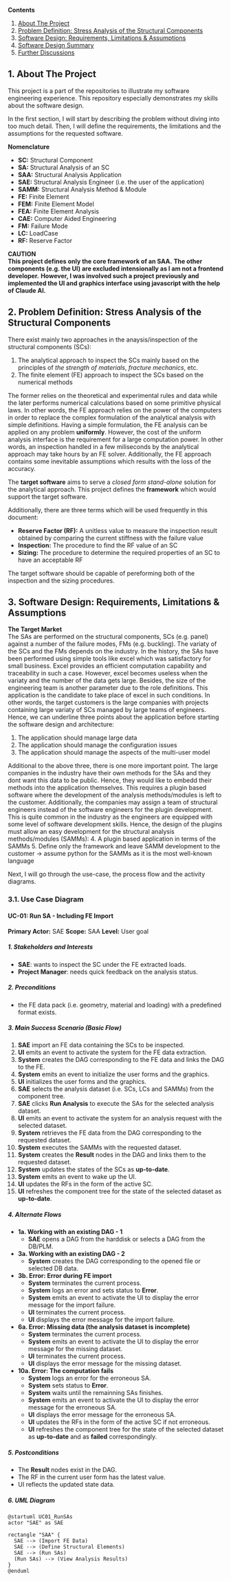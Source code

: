 **Contents**
1. [About The Project](#sec1)
2. [Problem Definition: Stress Analysis of the Structural Components](#sec2)
3. [Software Design: Requirements, Limitations & Assumptions](#sec3)
4. [Software Design Summary](#sec4)
5. [Further Discussions](#sec5)

## 1. About The Project <a id='sec1'></a>

This project is a part of the repositories to illustrate my software engineering experience.
This repository especially demonstrates my skills about the software design.

In the first section, I will start by describing the problem without diving into too much detail.
Then, I will define the requirements, the limitations and the assumptions for the requested software.

**Nomenclature**
- **SC:** Structural Component
- **SA:** Structural Analysis of an SC
- **SAA:** Structural Analysis Application
- **SAE:** Structural Analysis Engineer (i.e. the user of the application)
- **SAMM:** Structural Analysis Method & Module
- **FE:** Finite Element
- **FEM:** Finite Element Model
- **FEA:** Finite Element Analysis
- **CAE:** Computer Aided Engineering
- **FM:** Failure Mode
- **LC:** LoadCase
- **RF:** Reserve Factor

**CAUTION**\
**This project defines only the core framework of an SAA.**
**The other components (e.g. the UI) are excluded intensionally as I am not a frontend developer.**
**However, I was involved such a project previously and implemented the UI and graphics interface using javascript with the help of Claude AI.**

## 2. Problem Definition: Stress Analysis of the Structural Components <a id='sec2'></a>

There exist mainly two approaches in the anaysis/inspection of the structural components (SCs):
1. The analytical approach to inspect the SCs mainly based on the principles of *the strength of materials*, *fracture mechanics*, etc.
2. The finite element (FE) approach to inspect the SCs based on the numerical methods

The former relies on the theoretical and experimental rules and data while 
the later performs numerical calculations based on some primitive physical laws.
In other words, the FE approach relies on the power of the computers
in order to replace the complex formulation of the analytical analysis with simple definitions.
Having a simple formulation, the FE analysis can be applied on any problem **uniformly**.
However, the cost of the uniform analysis interface is the requirement for a large computation power.
In other words, an inspection handled in a few miliseconds by the analytical approach may take hours by an FE solver.
Additionally, the FE approach contains some inevitable assumptions which results with the loss of the accuracy.

The **target software** aims to serve a *closed form stand-alone* solution for the analytical approach.
This project defines the **framework** which would support the target software.

Additionally, there are three terms which will be used frequently in this document:
- **Reserve Factor (RF):** A unitless value to measure the inspection result obtained by comparing the current stiffness with the failure value
- **Inspection:** The procedure to find the RF value of an SC
- **Sizing:** The procedure to determine the required properties of an SC to have an acceptable RF

The target software should be capable of pereforming both of the inspection and the sizing procedures.

## 3. Software Design: Requirements, Limitations & Assumptions <a id='sec3'></a>

**The Target Market**\
The SAs are performed on the structural components, SCs (e.g. panel) against a number of the failure modes, FMs (e.g. buckling).
The variaty of the SCs and the FMs depends on the industry.
In the history, the SAs have been performed using simple tools like excel which was satisfactory for small business.
Excel provides an efficient computation capability and traceability in such a case.
However, excel becomes useless when the variaty and the number of the data gets large.
Besides, the size of the engineering team is another parameter due to the role definitions.
This application is the candidate to take place of excel in such conditions.
In other words, the target customers is the large companies with projects containing large variaty of SCs managed by large teams of engineers.
Hence, we can underline three points about the application before starting the software design and architecture:
1. The application should manage large data
2. The application should manage the configuration issues
3. The application should manage the aspects of the multi-user model

Additional to the above three, there is one more important point.
The large companies in the industry have their own methods for the SAs and they dont want this data to be public.
Hence, they would like to embedd their methods into the application themselves.
This requires a plugin based software where the development of the analysis methods/modules is left to the customer.
Additionally, the companies may assign a team of structural engineers instead of the software engineers for the plugin development.
This is quite common in the industry as the engineers are equipped with some level of software development skills.
Hence, the design of the plugins must allow an easy development for the structural analysis methods/modules (SAMMs):
4. A plugin based application in terms of the SAMMs
5. Define only the framework and leave SAMM development to the customer -> assume python for the SAMMs as it is the most well-known language

Next, I will go through the use-case, the process flow and the activity diagrams.

### 3.1. Use Case Diagram <a id='sec31'></a>

#### UC-01: Run SA - Including FE Import

**Primary Actor:** SAE
**Scope:** SAA
**Level:** User goal  

##### 1. Stakeholders and Interests
- **SAE**: wants to inspect the SC under the FE extracted loads.
- **Project Manager**: needs quick feedback on the analysis status.

##### 2. Preconditions
- the FE data pack (i.e. geometry, material and loading) with a predefined format exists.

##### 3. Main Success Scenario (Basic Flow)
1. **SAE** import an FE data containing the SCs to be inspected.
2. **UI** emits an event to activate the system for the FE data extraction.
3. **System** creates the DAG corresponding to the FE data and links the DAG to the FE.
4. **System** emits an event to initialize the user forms and the graphics.
5. **UI** initializes the user forms and the graphics.
6. **SAE** selects the analysis dataset (i.e. SCs, LCs and SAMMs) from the component tree.
7. **SAE** clicks **Run Analysis** to execute the SAs for the selected analysis dataset.
8. **UI** emits an event to activate the system for an analysis request with the selected dataset.
9. **System** retrieves the FE data from the DAG corresponding to the requested dataset.
10. **System** executes the SAMMs with the requested dataset.
11. **System** creates the **Result** nodes in the DAG and links them to the requested dataset.
12. **System** updates the states of the SCs as **up-to-date**.
13. **System** emits an event to wake up the UI.
14. **UI** updates the RFs in the form of the active SC.
15. **UI** refreshes the component tree for the state of the selected dataset as **up-to-date**.

##### 4. Alternate Flows
- **1a. Working with an existing DAG - 1**
  - **SAE** opens a DAG from the harddisk or selects a DAG from the DB/PLM.
- **3a. Working with an existing DAG - 2**
  - **System** creates the DAG corresponding to the opened file or selected DB data.
- **3b. Error: Error during FE import**
  - **System** terminates the current process.
  - **System** logs an error and sets status to **Error**.
  - **System** emits an event to activate the UI to display the error message for the import failure.
  - **UI** terminates the current process.
  - **UI** displays the error message for the import failure.
- **6a. Error: Missing data (the analysis dataset is incomplete)**  
  - **System** terminates the current process.
  - **System** emits an event to activate the UI to display the error message for the missing dataset.
  - **UI** terminates the current process.
  - **UI** displays the error message for the missing dataset.
- **10a. Error: The computation fails**
  - **System** logs an error for the erroneous SA.
  - **System** sets status to **Error**.
  - **System** waits until the remainning SAs finishes.
  - **System** emits an event to activate the UI to display the error message for the erroneous SA.
  - **UI** displays the error message for the erroneous SA.
  - **UI** updates the RFs in the form of the active SC if not erroneous.
  - **UI** refreshes the component tree for the state of the selected dataset as **up-to-date** and as **failed** correspondingly.

##### 5. Postconditions
- The **Result** nodes exist in the DAG.
- The RF in the current user form has the latest value.
- UI reflects the updated state data.

##### 6. UML Diagram

```plantuml
@startuml UC01_RunSAs
actor "SAE" as SAE

rectangle "SAA" {
  SAE --> (Import FE Data)
  SAE --> (Define Structural Elements)
  SAE --> (Run SAs)
  (Run SAs) --> (View Analysis Results)
}
@enduml








































### 3.2. Process Flow Diagram <a id='sec32'></a>



### 3.3. Activity Diagram <a id='sec33'></a>












## Use Cases

### UC-01: Run Panel Analysis

**Primary Actor:** Structural Engineer  
**Scope:** Structural Analysis Application  
**Level:** User goal  

##### 1. Stakeholders and Interests
- **Structural Engineer**: wants to verify panel strength under given loads.
- **Project Manager**: needs quick feedback on analysis status.

##### 2. Preconditions
1. Finite‐element data has been imported.
2. The panel element and at least one LoadCase exist in the DAG.
3. Material properties are assigned to the panel.

##### 3. Main Success Scenario (Basic Flow)
1. **Engineer** selects a panel in the UI.
2. **Engineer** clicks **Run Analysis**.
3. **System** retrieves panel geometry, material, and load case from the DAG.
4. **System** executes the panel‐buckling algorithm.
5. **System** creates a **BucklingResult** node and links it to the panel.
6. **System** updates the panel’s status to **Up-To-Date**.
7. **UI** refreshes: RFs in the panel form update, and the panel’s tree node turns green.

##### 4. Extensions (Alternate Flows)
- **3a. Missing LoadCase**  
  - If no load case is assigned, **System** prompts the engineer to select or create one.
- **4a. Analysis Error**  
  - If the computation fails, **System** logs an error, sets status to **Error**, and displays a message.

##### 5. Postconditions
- A **BucklingResult** exists in the DAG.
- Panel node annotated with latest safety factor.
- UI reflects new result and updated status.

##### 6. UML Diagram

```plantuml
@startuml UC01_RunPanelAnalysis
actor "Structural Engineer" as SE

rectangle "Structural Analysis App" {
  SE --> (Import FE Data)
  SE --> (Define Structural Elements)
  SE --> (Run Panel Analysis)
  (Run Panel Analysis) --> (View Analysis Results)
}
@enduml






















## 4. Software Design Summary <a id='sec4'></a>

## 5. Further Discussions <a id='sec5'></a>










A. Deployment Model

1. Options:
    - Desktop: Native
	- Web-based: Cloud
	- Hybrid
2. Questions:
    - How do you want to manage the installation, the maintanance and the security?
	    * Do you want a plugin style application where you can extend the application for new types and analysis modules? [YES BY THE 5 ASSUMPTIONS]
	    * Do you have an IT team to support the user problems about the installation and maintanance in case of a desktop application? [NO BY THE 5 ASSUMPTIONS]
	    * Do you have an IT team to maintain the configuration (e.g. the version control) of the application? [NO BY THE 5 ASSUMPTIONS]
	    * Do you have an IT team to deal with the security issues and user qualifications? [NO BY THE 5 ASSUMPTIONS]
		* How do you plan to update the application: monthly patches or continuous delivery?
		* etc.
	- Do you have heavy are the computations? [YES BY THE 5 ASSUMPTIONS]
	- Can you handle them locally, or do you need scalable cloud CPUs/GPUs?
	- Do you have resources to perform a large computation with high performance:
	    * HPCs with a large number of cores for multi-user connections
		* aApowerful server to satisfy your latency and bandwidth constraints
	- Do you need to run analyses offline (e.g. on an isolated network)?



*** TODO: We selected the web-based solution for the deployment model...



B. User Model

1. Options:
    - Single user (standalone)
	- Multi-user (shared data, roles, collaboration)
2. Questions:
    - Will multiple analysts ever work on the same dataset concurrently?
	- Do you need audit trails, user roles, or regulatory compliance (e.g. ISO)?
	- Is central data sharing or report distribution a requirement?



*** TODO: We selected the single user solution for the user model...



C. Data & Persistency

1. Options:
	- Filesystem (JSON, XML, binary)
	- Embedded DB (e.g. SQLite)
	- Client-Server DB (e.g. MySQL, NoSQL)
2. Questions:
	- How large will your datasets grow?
	- How do you plan to store the data in the REM (discussion if a DOD approach is needed)? [DOD APPROACH IS NEEDED BY THE 5 ASSUMPTIONS]
	- How do you plan to save the data (on local disk or DB, or else)?
	- Do you need transactions or roll-backs if a computation fails?
	- Is cross-platform file portability important?
	- Do you have enough resources to manage efficient transactions from/to a DB?



*** TODO: We selected the embedded DB solution for the data management...



D. Performance

1. Options:
	- Local CPU and GPU
	- An HPC distributed by a server
2. Questions:
	- Are analyses instantaneous or long-running (minutes/hours)?
	- Do you expect the UI (together with the graphics display if needed) to keep processing large data?
	- Do you need an interactive graphics display?
	- Will you need to scale out to handle many simultaneous jobs?
	- Do you need multithreading or multi-processing or both?
	- Do you plan/need to use only the CPU or CPU and GPU resources together for the computation?



E. UI

1. Options:
	- Native GUI: e.g. Qt, JavaFx
	- Web UI: e.g. React
2. Questions:
	- Do you expect the UI (together with the graphics display if needed) to keep processing large data?
	- Do you need an interactive graphics display?



F. Extensibility

1. Options:
	- Supplier provides the updates and extensions with new plugins (types and analysis modules) based on the client requests (requires a heavy maintanance contract) [NO BY THE 5 ASSUMPTIONS]
	- Client takes care of the updates and extensions [YES BY THE 5 ASSUMPTIONS]
2. Questions:
	- Which language would you prefer to implement the type definitions (e.g. xml or C++)
	- Which language would you prefer to implement the analysis modules? [PYTHON BY THE 5 ASSUMPTIONS]
	- Do you have an power team to maintain the types and plugins [YES BY THE 5 ASSUMPTIONS]




